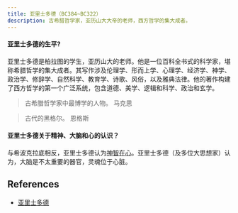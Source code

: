 ```yaml
---
title: 亚里士多德（BC384~BC322）
description: 古希腊哲学家，亚历山大大帝的老师，西方哲学的集大成者。
---
```


#### 亚里士多德的生平?

亚里士多德是柏拉图的学生，亚历山大的老师。他是一位百科全书式的科学家，堪称希腊哲学的集大成者。其写作涉及伦理学、形而上学、心理学、经济学、神学、政治学、修辞学、自然科学、教育学、诗歌、风俗，以及雅典法律。他的著作构建了西方哲学的第一个广泛系统，包含道德、美学、逻辑和科学、政治和玄学。

> 古希腊哲学家中最博学的人物。
> <name>马克思</name>

> 古代的黑格尔。
> <name>恩格斯</name>

#### 亚里士多德关于精神、大脑和心的认识？

与希波克拉底相反，亚里士多德认为<u>神智在心</u>。亚里士多德（及多位大思想家）认为，大脑是不太重要的器官，灵魂位于心脏。

## References

* [亚里士多德](https://baike.baidu.com/item/%E4%BA%9A%E9%87%8C%E5%A3%AB%E5%A4%9A%E5%BE%B7/26769)
